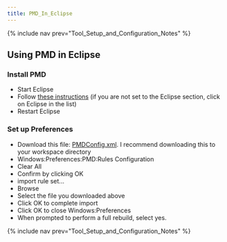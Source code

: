 ```yaml
---
title: PMD_In_Eclipse
---
```

{% include nav prev="Tool_Setup_and_Configuration_Notes" %}

## Using PMD in Eclipse

### Install PMD
* Start Eclipse
* Follow [these instructions](http://pmd.sourceforge.net/integrations.html#eclipse) (if you are not set to the Eclipse section, click on Eclipse in the list)
* Restart Eclipse

### Set up Preferences
* Download this file: [PMDConfig.xml](files/PMDConfig.xml). I recommend downloading this to your workspace directory
* Windows:Preferences:PMD:Rules Configuration
* Clear All
* Confirm by clicking OK
* import rule set...
* Browse
* Select the file you downloaded above
* Click OK to complete import
* Click OK to close Windows:Preferences
* When prompted to perform a full rebuild, select yes.

{% include nav prev="Tool_Setup_and_Configuration_Notes" %}
